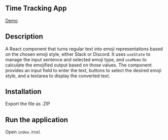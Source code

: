 ## Time Tracking App

[Demo](https://wordstoemojis.netlify.app)


## Description

A React component that turns regular text into emoji representations based on the chosen emoji style, either Slack or Discord. It uses `useState` to manage the input sentence and selected emoji type, and `useMemo` to calculate the emojified output based on those values. The component provides an input field to enter the text, buttons to select the desired emoji style, and a textarea to display the converted text.

## Installation

Export the file as .ZIP

## Run the application

Open `index.html`
